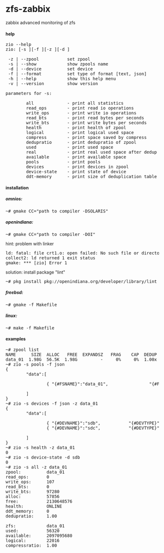 # zfs-zabbix
zabbix advanced monitoring of zfs

#### help

<pre>
zio --help
zio: [-s <show>][-f <format>][-z <zpool>][-d <device>]

 -z | --zpool           set zpool
 -s | --show            show zpools name
 -d | --device          set device
 -f | --format          set type of format [text, json]
 -h | --help            show this help menu
 -v | --version         show version

parameters for -s:

        all             - print all statistics
        read_ops        - print read io operations
        write_ops       - print write io operations
        read_bts        - print read bytes per seconds
        write_bts       - print write bytes per seconds
        health          - print health of zpool
        logical         - print logical used space
        compress        - print space saved by compress
        dedupratio      - print dedupratio of zpool
        used            - print used space
        real            - print real used space after dedup
        available       - print available space
        pools           - print pools
        devices         - print devices in zpool
        device-state    - print state of device
        ddt-memory      - print size of deduplication table in memory
</pre>

#### installation

##### omnios:
<pre>
~# gmake CC="path_to_compiler -DSOLARIS"
</pre>

##### openindiana:<br>
<pre>
~# gmake CC="path_to_compiler -DOI"
</pre>

hint: problem with linker
<pre>
ld: fatal: file crt1.o: open failed: No such file or directory
collect2: ld returned 1 exit status
gmake: *** [zio] Error 1
</pre>

solution: install package "lint"
<pre>
~# pkg install pkg://openindiana.org/developer/library/lint
</pre>



##### freebsd:
<pre>
~# gmake -f Makefile
</pre>

##### linux:
<pre>
~# make -f Makefile
</pre>


#### examples

<pre>
~# zpool list
NAME      SIZE  ALLOC   FREE  EXPANDSZ   FRAG    CAP  DEDUP  HEALTH  ALTROOT
data_01  1.98G  56.5K  1.98G         -     0%     0%  1.00x  ONLINE  -
~# zio -s pools -f json
{
        "data":[

                { "{#FSNAME}":"data_01",                "{#FSTYPE}":"zfs" }

        ]
}
~# zio -s devices -f json -z data_01
{
        "data":[

                { "{#DEVNAME}":"sdb",           "{#DEVTYPE}":"disk" },
                { "{#DEVNAME}":"sdc",           "{#DEVTYPE}":"disk" }

        ]
}
~# zio -s health -z data_01
0
~# zio -s device-state -d sdb
0
~# zio -s all -z data_01
zpool:          data_01
read_ops:       0
write_ops:      107
read_bts:       0
write_bts:      97280
alloc:          57856
free:           2130648576
health:         ONLINE
ddt_memory:     0
dedupratio:     1.00

zfs:            data_01
used:           56320
available:      2097095680
logical:        22016
compressratio:  1.00
</pre>
